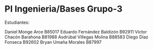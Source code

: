 # PI Ingenieria/Bases Grupo-3

Estudiantes:
 
Daniel Monge Arce B85017
Eduardo Fernández Baldizón B92911
Víctor Chacón Barahona B81988
Asdrúbal Villegas Molina B88583
Diego Díaz Fonseca B92602
Bryan Umaña Morales B87997
